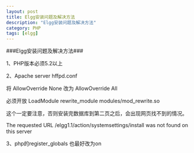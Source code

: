 ```yaml
---
layout: post
title: Elgg安装问题及解决方法
description: "Elgg安装问题及解决方法"
category: PHP
tags: [elgg]
---
```

###Elgg安装问题及解决方法###
<p>1、PHP版本必须5.2以上</p>
<p>2、Apache server hffpd.conf</p>
<p>将 AllowOverride None 改为 AllowOverride All</p>
<p>必须开放 LoadModule rewrite_module modules/mod_rewrite.so</p>
<p>这个一定要注意，否则安装完数据库到第二页之后，会出现网页找不到的情况。</p>
<p>The requested URL /elgg1.1/action/systemsettings/install was not found on this server</p>
<p>3、php的register_globals 也最好改为on</p>
